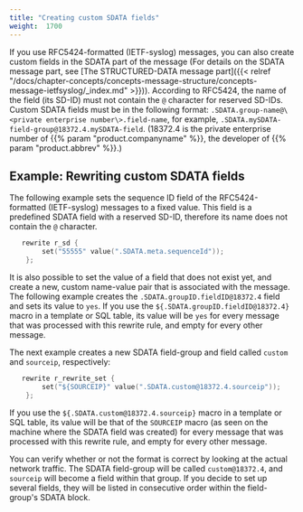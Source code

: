 ```yaml
---
title: "Creating custom SDATA fields"
weight:  1700
---
```

<!-- DISCLAIMER: This file is based on the syslog-ng Open Source Edition documentation https://github.com/balabit/syslog-ng-ose-guides/commit/2f4a52ee61d1ea9ad27cb4f3168b95408fddfdf2 and is used under the terms of The syslog-ng Open Source Edition Documentation License. The file has been modified by Axoflow. -->

If you use RFC5424-formatted (IETF-syslog) messages, you can also create custom fields in the SDATA part of the message (For details on the SDATA message part, see [The STRUCTURED-DATA message part]({{< relref "/docs/chapter-concepts/concepts-message-structure/concepts-message-ietfsyslog/_index.md" >}})). According to RFC5424, the name of the field (its SD-ID) must not contain the `@` character for reserved SD-IDs. Custom SDATA fields must be in the following format: `.SDATA.group-name@\<private enterprise number\>.field-name`, for example, `.SDATA.mySDATA-field-group@18372.4.mySDATA-field`. (18372.4 is the private enterprise number of {{% param "product.companyname" %}}, the developer of {{% param "product.abbrev" %}}.)


## Example: Rewriting custom SDATA fields

The following example sets the sequence ID field of the RFC5424-formatted (IETF-syslog) messages to a fixed value. This field is a predefined SDATA field with a reserved SD-ID, therefore its name does not contain the `@` character.

```c
   rewrite r_sd {
        set("55555" value(".SDATA.meta.sequenceId"));
    };
```

It is also possible to set the value of a field that does not exist yet, and create a new, custom name-value pair that is associated with the message. The following example creates the `.SDATA.groupID.fieldID@18372.4` field and sets its value to `yes`. If you use the `${.SDATA.groupID.fieldID@18372.4}` macro in a template or SQL table, its value will be `yes` for every message that was processed with this rewrite rule, and empty for every other message.

The next example creates a new SDATA field-group and field called `custom` and `sourceip`, respectively:

```c
   rewrite r_rewrite_set {
        set("${SOURCEIP}" value(".SDATA.custom@18372.4.sourceip"));
    };
```

If you use the `${.SDATA.custom@18372.4.sourceip}` macro in a template or SQL table, its value will be that of the `SOURCEIP` macro (as seen on the machine where the SDATA field was created) for every message that was processed with this rewrite rule, and empty for every other message.

You can verify whether or not the format is correct by looking at the actual network traffic. The SDATA field-group will be called `custom@18372.4`, and `sourceip` will become a field within that group. If you decide to set up several fields, they will be listed in consecutive order within the field-group's SDATA block.

